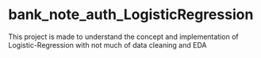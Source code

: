 # bank_note_auth_LogisticRegression
This project is made to understand the concept and implementation of Logistic-Regression with not much of data cleaning and EDA
